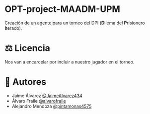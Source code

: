 # OPT-project-MAADM-UPM

Creación de un agente para un torneo del DPI (**D**ilema del **P**risionero **I**terado).






# ⚖️ Licencia 

Nos van a encarcelar por incluir a nuestro jugador en el torneo.

# 👥 Autores

* Jaime Álvarez     [@JaimeAlvarez434](https://github.com/JaimeAlvarez434)
* Álvaro Fraile     [@alvarofraile](https://github.com/alvarofraile)
* Alejandro Mendoza [@pintamonas4575](https://github.com/pintamonas4575)